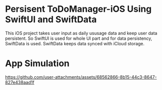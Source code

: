 # Persisent ToDoManager-iOS Using SwiftUI and SwiftData

This iOS project takes user input as daily ususage data and keep user data persistent.
So SwiftUI is used for whole UI part and for data persistency, SwiftData is used.
SwiftData keeps data synced with iCloud storage.

# App Simulation


https://github.com/user-attachments/assets/68562866-8b15-44c3-8647-827e438aad1f

